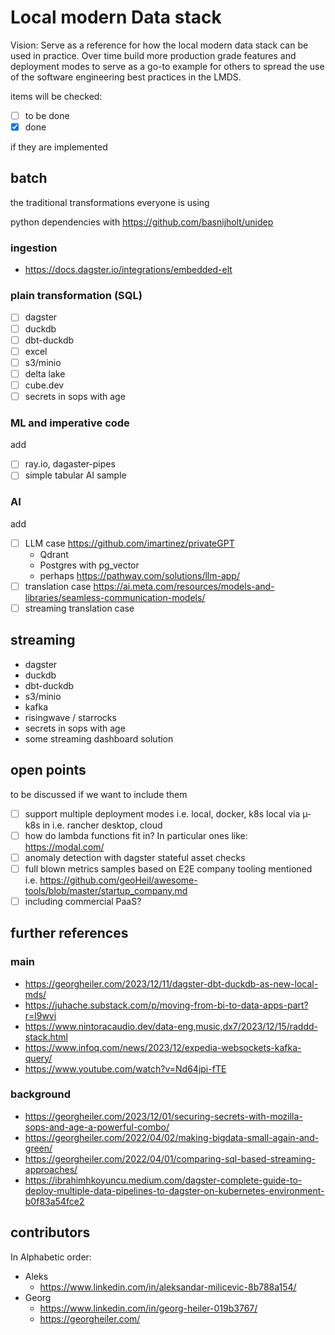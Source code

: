# Local modern Data stack

Vision: Serve as a reference for how the local modern data stack can be used in practice.
Over time build more production grade features and deployment modes to serve as a go-to example for others to spread the use of the software engineering best practices in the LMDS.

items will be checked:

- [ ] to be done
- [x] done

if they are implemented

## batch

the traditional transformations everyone is using

python dependencies with https://github.com/basnijholt/unidep

### ingestion

- https://docs.dagster.io/integrations/embedded-elt

### plain transformation (SQL)

- [ ] dagster
- [ ] duckdb
- [ ] dbt-duckdb
- [ ] excel
- [ ] s3/minio
- [ ] delta lake
- [ ] cube.dev
- [ ] secrets in sops with age

### ML and imperative code

add

- [ ] ray.io, dagaster-pipes
- [ ] simple tabular AI sample

### AI

add
- [ ] LLM case https://github.com/imartinez/privateGPT
    - Qdrant
    - Postgres with pg_vector
    - perhaps https://pathway.com/solutions/llm-app/
- [ ] translation case https://ai.meta.com/resources/models-and-libraries/seamless-communication-models/
- [ ] streaming translation case

## streaming

- dagster
- duckdb
- dbt-duckdb
- s3/minio
- kafka
- risingwave / starrocks
- secrets in sops with age
- some streaming dashboard solution

## open points

to be discussed if we want to include them

- [ ] support multiple deployment modes i.e. local, docker, k8s local via µ-k8s in i.e. rancher desktop, cloud
- [ ] how do lambda functions fit in? In particular ones like: https://modal.com/
- [ ] anomaly detection with dagster stateful asset checks
- [ ] full blown metrics samples based on E2E company tooling mentioned i.e. https://github.com/geoHeil/awesome-tools/blob/master/startup_company.md
- [ ] including commercial PaaS?

## further references

### main
- https://georgheiler.com/2023/12/11/dagster-dbt-duckdb-as-new-local-mds/
- https://juhache.substack.com/p/moving-from-bi-to-data-apps-part?r=l9wvi
- https://www.nintoracaudio.dev/data-eng,music,dx7/2023/12/15/raddd-stack.html
- https://www.infoq.com/news/2023/12/expedia-websockets-kafka-query/
- https://www.youtube.com/watch?v=Nd64jpi-fTE

### background
- https://georgheiler.com/2023/12/01/securing-secrets-with-mozilla-sops-and-age-a-powerful-combo/
- https://georgheiler.com/2022/04/02/making-bigdata-small-again-and-green/
- https://georgheiler.com/2022/04/01/comparing-sql-based-streaming-approaches/
- https://ibrahimhkoyuncu.medium.com/dagster-complete-guide-to-deploy-multiple-data-pipelines-to-dagster-on-kubernetes-environment-b0f83a54fce2

## contributors

In Alphabetic order:

- Aleks
    - https://www.linkedin.com/in/aleksandar-milicevic-8b788a154/
- Georg
    - https://www.linkedin.com/in/georg-heiler-019b3767/
    - https://georgheiler.com/

